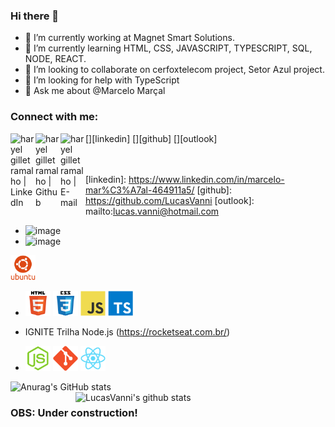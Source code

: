 ### Hi there 👋


- 🔭 I’m currently working at Magnet Smart Solutions.
- 🌱 I’m currently learning HTML, CSS, JAVASCRIPT, TYPESCRIPT, SQL, NODE, REACT.
- 👯 I’m looking to collaborate on cerfoxtelecom project, Setor Azul project.
- 🤔 I’m looking for help with TypeScript
- 💬 Ask me about @Marcelo Marçal
<p></p>

### Connect with me:

[<img align="left" alt="haryel gillet ramalho | LinkedIn"  width="40px" src="https://github.com/Marcelo-Marcal/marcelo-marcal/tree/main/imgs/linkedin.png" />][linkedin]
[<img align="left" alt="haryel gillet ramalho | Github" width="40px"  src="https://github.com/Marcelo-Marcal/marcelo-marcal/tree/main/imgs/github.png" />][github]
[<img align="left" alt="haryel gillet ramalho | E-mail" width="40px"  src="https://github.com/Marcelo-Marcal/marcelo-marcal/tree/main/imgs/outlook.png" />][outlook]

<br /><br />
[linkedin]: https://www.linkedin.com/in/marcelo-mar%C3%A7al-464911a5/
[github]: https://github.com/LucasVanni
[outlook]: mailto:lucas.vanni@hotmail.com




<p Technologies & Tools>

- ![image](https://img.shields.io/badge/Windows-0078D6?style=for-the-badge&logo=windows&logoColor=white)
- ![image](https://img.shields.io/badge/Ubuntu-E95420?style=for-the-badge&logo=ubuntu&logoColor=white) 
<img src="https://github.com/devicons/devicon/blob/master/icons/ubuntu/ubuntu-plain-wordmark.svg" alt="git" width="40" height="40" style="max-width:100%;"/>



- <img src="https://github.com/devicons/devicon/raw/master/icons/html5/html5-original-wordmark.svg" alt="html" width="40" height="40" style="max-width:100%;"> <img src="https://github.com/devicons/devicon/raw/master/icons/css3/css3-original-wordmark.svg" alt="css" width="40" height="40" style="max-width:100%;"> <img src="https://github.com/devicons/devicon/raw/master/icons/javascript/javascript-original.svg" alt="javascript" width="40" height="40" style="max-width:100%;"> <img src="https://github.com/devicons/devicon/blob/master/icons/typescript/typescript-plain.svg" alt="git" width="40" height="40" style="max-width:100%;">


- IGNITE Trilha Node.js (https://rocketseat.com.br/)
- <img src="https://github.com/devicons/devicon/blob/master/icons/nodejs/nodejs-plain.svg" alt="git" width="40" height="40" style="max-width:100%;"> <img src="https://github.com/devicons/devicon/raw/master/icons/git/git-original.svg" alt="git" width="40" height="40" style="max-width:100%;"> <img src="https://github.com/devicons/devicon/raw/master/icons/react/react-original.svg" alt="react" width="40" height="40" style="max-width:100%;">


![Anurag's GitHub stats](https://github-readme-stats.vercel.app/api?username=Marcelo-Marcal&show_icons=true&theme=dracula)
<img align="right" width="400" src="https://github-readme-stats.vercel.app/api/top-langs/?username=Marcelo-Marcal&layout=compact&theme=algolia" alt="LucasVanni's github stats" />



### OBS: Under construction!
